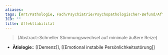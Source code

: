 ```yaml
---
aliases: 
tags: [Art/Pathologie, Fach/Psychiatrie/Psychopathologischer-Befund/Affektivität, Modul/m31]
ICD: ""
title: Affektlabilität
---
```

> (Abstract::Schneller Stimmungswechsel auf minimale äußere Reize)
- **Ätiologie**:: [[Demenz]], [[Emotional instabile Persönlichkeitsstörung]]